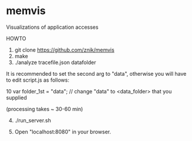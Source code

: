 memvis
======

Visualizations of application accesses

HOWTO

1. git clone https://github.com/znik/memvis
2. make
3. ./analyze tracefile.json datafolder

It is recommended to set the second arg to "data",
otherwise you will have to edit script.js as follows:

10   var folder\_1st = "data"; // change "data" to <data_folder> that you supplied

(processing takes ~ 30-60 min)

4. ./run_server.sh

5. Open "localhost:8080" in your browser.
